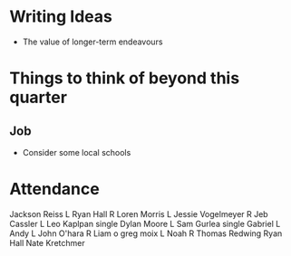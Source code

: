 # Writing Ideas
- The value of longer-term endeavours

# Things to think of beyond this quarter
## Job
 - Consider some local schools

# Attendance
Jackson Reiss L
Ryan Hall R
Loren Morris L
Jessie Vogelmeyer R
Jeb Cassler L
Leo Kaplpan single
Dylan Moore L
Sam Gurlea single
Gabriel L
Andy L
John O'hara R
Liam o 
greg moix L
Noah R
Thomas Redwing
Ryan Hall
Nate Kretchmer
